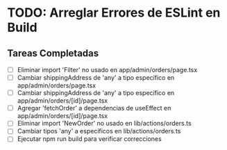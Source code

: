 # TODO: Arreglar Errores de ESLint en Build

## Tareas Completadas
- [ ] Eliminar import 'Filter' no usado en app/admin/orders/page.tsx
- [ ] Cambiar shippingAddress de 'any' a tipo específico en app/admin/orders/page.tsx
- [ ] Cambiar shippingAddress de 'any' a tipo específico en app/admin/orders/[id]/page.tsx
- [ ] Agregar 'fetchOrder' a dependencias de useEffect en app/admin/orders/[id]/page.tsx
- [ ] Eliminar import 'NewOrder' no usado en lib/actions/orders.ts
- [ ] Cambiar tipos 'any' a específicos en lib/actions/orders.ts
- [ ] Ejecutar npm run build para verificar correcciones
